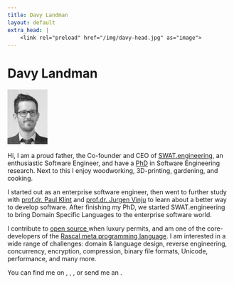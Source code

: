 ```yaml
---
title: Davy Landman
layout: default
extra_head: |
    <link rel="preload" href="/img/davy-head.jpg" as="image">
---
```


<h1>Davy Landman</h1>
<img class="head" width="90px" src="/img/davy-head.jpg" alt="Picture of Davy Landman" />

Hi, I am a proud father, the Co-founder and CEO of [<span class="acro">SWAT</span>.engineering](http://www.swat.engineering), an enthusiastic Software Engineer, and have a [PhD](/research/) in Software Engineering research. Next to this I enjoy woodworking, 3D-printing, gardening, and cooking.

I started out as an enterprise software engineer, then went to further study with [prof.dr. Paul Klint](https://homepages.cwi.nl/~paulk/) and [prof.dr. Jurgen Vinju](https://homepages.cwi.nl/~jurgenv/) to learn about a better way to develop software. After finishing my PhD, we started <span class="acro">SWAT</span>.engineering to bring Domain Specific Languages to the enterprise software world.

I contribute to [open source <i class="fab fa-github"></i>](https://github.com/DavyLandman) when luxury permits, and am one of the core-developers of the [Rascal meta programming language](https://www.rascal-mpl.org). I am interested in a wide range of challenges: domain & language design, reverse engineering, concurrency, encryption, compression, binary file formats, Unicode, performance, and many more.

You can find me on 
    [<i class="fab fa-twitter"></i>](https://twitter.com/DavyLandman),
    [<i class="fab fa-linkedin"></i>](https://www.linkedin.com/in/davylandman/),
    [<i class="fab fa-stack-overflow"></i>](https://stackoverflow.com/users/11098/davy-landman),
or send me an [<i class="fas fa-envelope-open"></i>](mailto:davy.landman@gmail.com).
